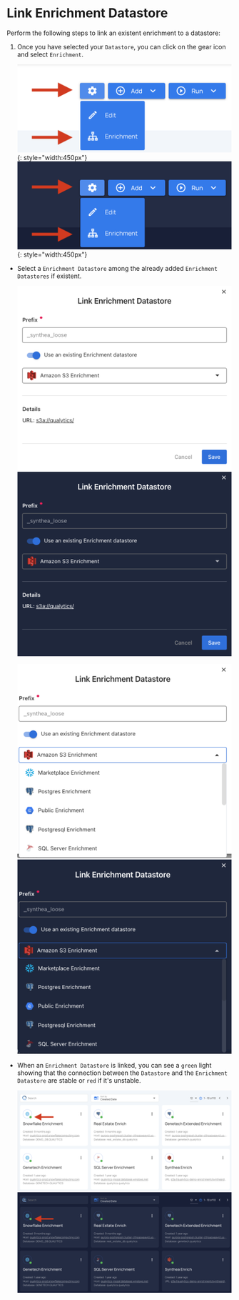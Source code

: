 
# Link Enrichment Datastore

Perform the following steps to link an  existent enrichment to a datastore:

1. Once you have selected your `Datastore`, you can click on the gear icon and select `Enrichment`.
    
    ![Screenshot](../assets/enrichment/create-new-enrichment-datastore-light.png#only-light){: style="width:450px"}
    ![Screenshot](../assets/enrichment/create-new-enrichment-datastore-dark.png#only-dark){: style="width:450px"}

* Select a `Enrichment Datastore` among the already added `Enrichment Datastores` if existent. 
    
    ![Screenshot](../assets/enrichment/attaching-new-enrichment-datastore-light.png#only-light)
    ![Screenshot](../assets/enrichment/attaching-new-enrichment-datastore-dark.png#only-dark)

    ![Screenshot](../assets/enrichment/enrichment-datastore-list-light.png#only-light)
    ![Screenshot](../assets/enrichment/enrichment-datastore-list-dark.png#only-dark)

* When an `Enrichment Datastore` is linked, you can see a `green` light showing that the connection between the `Datastore` and the `Enrichment Datastore` are stable or `red` if it's unstable.

    ![Screenshot](../assets/enrichment/enrichment-datastore-green-light.png#only-light)
    ![Screenshot](../assets/enrichment/enrichment-datastore-green-dark.png#only-dark)
